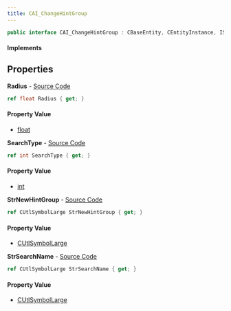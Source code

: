 ```yaml
---
title: CAI_ChangeHintGroup
---
```


```csharp
public interface CAI_ChangeHintGroup : CBaseEntity, CEntityInstance, ISchemaClass<CEntityInstance>, ISchemaClass<CBaseEntity>, ISchemaClass<CAI_ChangeHintGroup>, ISchemaField, ISchemaClass, INativeHandle
```

#### Implements

## Properties

**Radius** - [Source Code](https://github.com/swiftly-solution/swiftlys2/blob/master/managed/src/SwiftlyS2.Generated/Schemas/Interfaces/CAI_ChangeHintGroup.cs#L22)

```csharp
ref float Radius { get; }
```

#### Property Value

- [float](https://learn.microsoft.com/dotnet/api/system.single)

**SearchType** - [Source Code](https://github.com/swiftly-solution/swiftlys2/blob/master/managed/src/SwiftlyS2.Generated/Schemas/Interfaces/CAI_ChangeHintGroup.cs#L16)

```csharp
ref int SearchType { get; }
```

#### Property Value

- [int](https://learn.microsoft.com/dotnet/api/system.int32)

**StrNewHintGroup** - [Source Code](https://github.com/swiftly-solution/swiftlys2/blob/master/managed/src/SwiftlyS2.Generated/Schemas/Interfaces/CAI_ChangeHintGroup.cs#L20)

```csharp
ref CUtlSymbolLarge StrNewHintGroup { get; }
```

#### Property Value

- [CUtlSymbolLarge](/docs/api/shared/natives/cutlsymbollarge)

**StrSearchName** - [Source Code](https://github.com/swiftly-solution/swiftlys2/blob/master/managed/src/SwiftlyS2.Generated/Schemas/Interfaces/CAI_ChangeHintGroup.cs#L18)

```csharp
ref CUtlSymbolLarge StrSearchName { get; }
```

#### Property Value

- [CUtlSymbolLarge](/docs/api/shared/natives/cutlsymbollarge)

